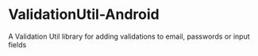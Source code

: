 # ValidationUtil-Android
A Validation Util library for adding validations to email, passwords or input fields
